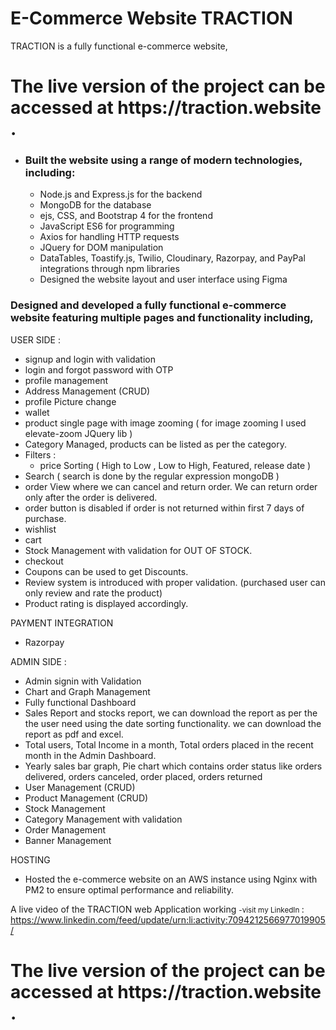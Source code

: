 # E-Commerce Website TRACTION
TRACTION is a fully functional e-commerce website, 

<h1> The live version of the project can be accessed at https://traction.website . </h1>

* <h3> Built the website using a range of modern technologies, including: </h3>

  * <bold>Node.js and Express.js </bold> for the backend
  * MongoDB for the database
  * ejs, CSS, and Bootstrap 4 for the frontend
  * JavaScript ES6 for programming
  * Axios for handling HTTP requests
  * JQuery for DOM manipulation
  * DataTables, Toastify.js, Twilio, Cloudinary, Razorpay, and PayPal integrations through npm libraries
  * Designed the website layout and user interface using Figma

<h3> Designed and developed a fully functional e-commerce website featuring multiple pages and functionality including, </h3>

USER SIDE :
* signup and login with validation
* login and forgot password with OTP
* profile management
* Address Management (CRUD)
* profile Picture change 
* wallet
* product single page with image zooming ( for image zooming I used elevate-zoom JQuery lib ) 
* Category Managed, products can be listed as per the category.
* Filters : 
  * price Sorting ( High to Low , Low to High, Featured, release date )
* Search ( search is done by the regular expression mongoDB )
* order View where we can cancel and return order. We can return order only after the order is delivered.
* order button is disabled if order is not returned within first 7 days of purchase.  
* wishlist
* cart
* Stock Management with validation for OUT OF STOCK.
* checkout
* Coupons can be used to get Discounts.
* Review system is introduced with proper validation. (purchased user can only review and rate the product)
* Product rating is displayed accordingly.

PAYMENT INTEGRATION
* Razorpay

ADMIN SIDE :
* Admin signin with Validation
* Chart and Graph Management 
* Fully functional Dashboard
* Sales Report and stocks report, we can download the report as per the the user need using the date sorting functionality. we can download the report as pdf and excel. 
* Total users, Total Income in a month, Total orders placed in the recent month in the Admin Dashboard.
* Yearly sales bar graph, Pie chart which contains order status like orders delivered, orders canceled, order placed, orders returned
* User Management (CRUD)
* Product Management (CRUD)
* Stock Management
* Category Management with validation
* Order Management
* Banner Management

HOSTING 
* Hosted the e-commerce website on an AWS instance using Nginx with PM2 to ensure optimal performance and reliability.

A live video of the TRACTION web Application working  <small>-visit my LinkedIn </small> : https://www.linkedin.com/feed/update/urn:li:activity:7094212566977019905/
<h1> The live version of the project can be accessed at https://traction.website . </h1>
